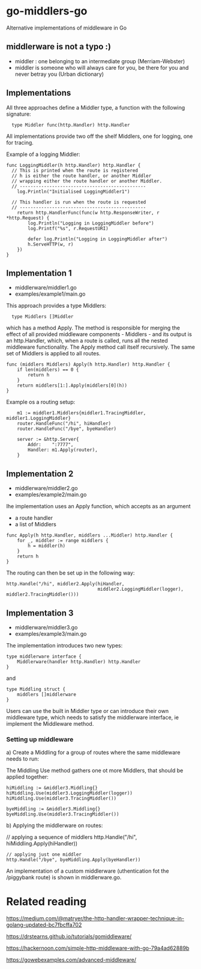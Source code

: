 # go-middlers-go
Alternative implementations of middleware in Go

## middlerware is not a typo :)
  - middler : one belonging to an intermediate group (Merriam-Webster)
  - middler is someone who will always care for you, be there for you and never betray you (Urban dictionary)

## Implementations

All three approaches define a Middler type, a function with the following signature:

```
  type Middler func(http.Handler) http.Handler
```

All implementations provide two off the shelf Middlers, one for logging, one for tracing.

Example of a logging Middler:

```
func LoggingMiddler(h http.Handler) http.Handler {
  // This is printed when the route is registered
  // h is either the route handler, or another Middler
  // wrapping either the route handler or another Middler.
  // -----------------------------------------------
	log.Println("Initialised LoggingMiddler1")

  // This handler is run when the route is requested
  // -----------------------------------------------
	return http.HandlerFunc(func(w http.ResponseWriter, r *http.Request) {
		log.Println("Logging in LoggingMiddler before")
		log.Printf("%s", r.RequestURI)

		defer log.Println("Logging in LoggingMiddler after")
		h.ServeHTTP(w, r)
	})
}
```

## Implementation 1

  - middlerware/middler1.go
  - examples/example1/main.go

This approach provides a type Middlers:

```
  type Middlers []Middler
```

which has a method Apply. The method is responsible for merging the effect of all provided
middleware components - Middlers - and its output is an http.Handler, which, when a route
is called, runs all the nested middleware functionality. The Apply method call itself recursively.
The same set of Middlers is applied to all routes.

```
func (middlers Middlers) Apply(h http.Handler) http.Handler {
	if len(middlers) == 0 {
		return h
	}
	return middlers[1:].Apply(middlers[0](h))
}
```

Example os a routing setup:
```
	m1 := middler1.Middlers{middler1.TracingMiddler, middler1.LoggingMiddler}
	router.HandleFunc("/hi", hiHandler)
	router.HandleFunc("/bye", byeHandler)

	server := &http.Server{
		Addr:    ":7777",
		Handler: m1.Apply(router),
	}
```

## Implementation 2

  - middlerware/middler2.go
  - examples/example2/main.go

Ihe implementation uses an Apply function, which accepts as an argument

  - a route handler
  - a list of Middlers

```
func Apply(h http.Handler, middlers ...Middler) http.Handler {
	for _, middler := range middlers {
		h = middler(h)
	}
	return h
}
```
The routing can then be set up in the following way:

```
http.Handle("/hi", middler2.Apply(hiHandler,
                                  middler2.LoggingMiddler(logger), middler2.TracingMiddler()))
```

## Implementation 3
  
  - middlerware/middler3.go
  - examples/example3/main.go

The implementation introduces two new types:

```
type middlerware interface {
	Middlerware(handler http.Handler) http.Handler
}
```

and

```
type Middling struct {
	middlers []middlerware
}
```

Users can use the built in Middler type or can introduce their own middleware type, which
needs to satisfy the middlerware interface, ie implement the Middleware method.

### Setting up middleware

a) Create a Middling for a group of routes where the same middleware needs to run:

The Middling Use method gathers one ot more Middlers, that should be applied together:

	hiMiddling := &middler3.Middling{}
	hiMiddling.Use(middler3.LoggingMiddler(logger))
	hiMiddling.Use(middler3.TracingMiddler())

	byeMiddling := &middler3.Middling{}
	byeMiddling.Use(middler3.TracingMiddler())

b) Applying the middlerware on routes:

  // applying a sequence of middlers
	http.Handle("/hi", hiMiddling.Apply(hiHandler))

	// applying just one middler
	http.Handle("/bye", byeMiddling.Apply(byeHandler))

An implementation of a custom middlerware (uthentication fot the /piggybank route)
is shown in middlerware.go.

# Related reading

https://medium.com/@matryer/the-http-handler-wrapper-technique-in-golang-updated-bc7fbcffa702

https://drstearns.github.io/tutorials/gomiddleware/

https://hackernoon.com/simple-http-middleware-with-go-79a4ad62889b

https://gowebexamples.com/advanced-middleware/